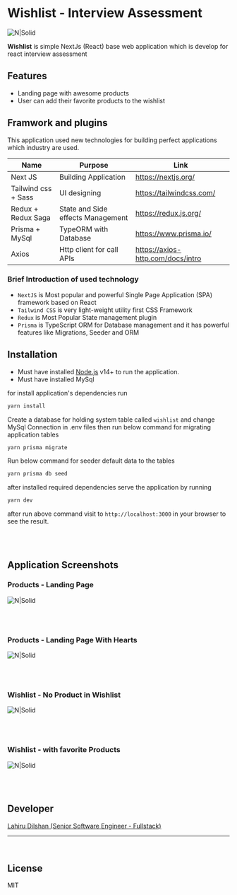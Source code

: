 # Wishlist - Interview Assessment

![N|Solid](https://github.com/lahirudilshan/react-nextjs-wishlist-interview-assesment/blob/master/materials/images/logo.png)

**Wishlist** is simple NextJs (React) base web application which is develop for react interview  assessment 
## Features

- Landing page with awesome products
- User can add their favorite products to the wishlist

## Framwork and plugins

This application used new technologies for building perfect applications which industry are used.

| Name    | Purpose      |Link |
| ------    |-------------|------ |
| Next JS  | Building Application| https://nextjs.org/ |
| Tailwind css + Sass | UI designing | https://tailwindcss.com/ |
| Redux + Redux Saga | State and Side effects Management| https://redux.js.org/ |
| Prisma + MySql  | TypeORM with Database| https://www.prisma.io/ |
| Axios  | Http client for call APIs| https://axios-http.com/docs/intro |

### Brief Introduction of used technology

- ```NextJS``` is Most popular and powerful Single Page Application (SPA) framework based on React
- ```Tailwind CSS``` is very light-weight utility first CSS Framework
- ```Redux``` is Most Popular State management plugin
- ```Prisma``` is TypeScript ORM for Database management and it has powerful features like Migrations, Seeder and ORM 

## Installation

- Must have installed [Node.js](https://nodejs.org/) v14+ to run the application.
- Must have installed MySql

for install application's dependencies
run

```cmd
yarn install
```

Create a database for holding system table called ```wishlist```
and change MySql Connection in .env files then run below command for migrating application tables

```cmd
yarn prisma migrate
```

Run below command for seeder default data to the tables

```cmd
yarn prisma db seed
```

after installed required dependencies serve the application by running
```cmd
yarn dev
```

after run above command visit to ```http://localhost:3000``` in your browser to see the result.

<br>
<br>

## Application Screenshots
### Products - Landing Page

![N|Solid](https://github.com/lahirudilshan/react-nextjs-wishlist-interview-assesment/blob/dev/materials/application-screenshots/product-landing-page.png)

<br>
<br>

### Products - Landing Page With Hearts

![N|Solid](https://github.com/lahirudilshan/react-nextjs-wishlist-interview-assesment/blob/dev/materials/application-screenshots/product-landing-page-with-heart.png)

<br>
<br>

### Wishlist - No Product in Wishlist

![N|Solid](https://github.com/lahirudilshan/react-nextjs-wishlist-interview-assesment/blob/dev/materials/application-screenshots/no-products-in-wishlist.png)

<br>
<br>

### Wishlist - with favorite Products 

![N|Solid](https://github.com/lahirudilshan/react-nextjs-wishlist-interview-assesment/blob/dev/materials/application-screenshots/wishlist.png)

<br>
<br>

## Developer

[Lahiru Dilshan (Senior Software Engineer - Fullstack)](https://www.linkedin.com/in/lahiru-dilshan-408ab3108/)

---
<br>

## License

MIT